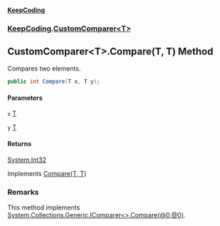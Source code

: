 #### [KeepCoding](index.md 'index')
### [KeepCoding](KeepCoding.md 'KeepCoding').[CustomComparer&lt;T&gt;](CustomComparer_T_.md 'KeepCoding.CustomComparer&lt;T&gt;')
## CustomComparer&lt;T&gt;.Compare(T, T) Method
Compares two elements.
```csharp
public int Compare(T x, T y);
```
#### Parameters
<a name='KeepCoding_CustomComparer_T__Compare(T_T)_x'></a>
`x` [T](CustomComparer_T_.md#KeepCoding_CustomComparer_T__T 'KeepCoding.CustomComparer&lt;T&gt;.T')  
  
<a name='KeepCoding_CustomComparer_T__Compare(T_T)_y'></a>
`y` [T](CustomComparer_T_.md#KeepCoding_CustomComparer_T__T 'KeepCoding.CustomComparer&lt;T&gt;.T')  
  
#### Returns
[System.Int32](https://docs.microsoft.com/en-us/dotnet/api/System.Int32 'System.Int32')  

Implements [Compare(T, T)](https://docs.microsoft.com/en-us/dotnet/api/System.Collections.Generic.IComparer-1.Compare#System_Collections_Generic_IComparer_1_Compare__0,_0_ 'System.Collections.Generic.IComparer`1.Compare(`0,`0)')  
### Remarks
This method implements [System.Collections.Generic.IComparer&lt;&gt;.Compare(@0,@0)](https://docs.microsoft.com/en-us/dotnet/api/System.Collections.Generic.IComparer-1.Compare#System_Collections_Generic_IComparer_1_Compare__0,_0_ 'System.Collections.Generic.IComparer`1.Compare(`0,`0)').
